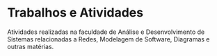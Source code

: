 # Trabalhos e Atividades
Atividades realizadas na faculdade de Análise e Desenvolvimento de Sistemas relacionadas a Redes, Modelagem de Software, Diagramas e outras matérias.

